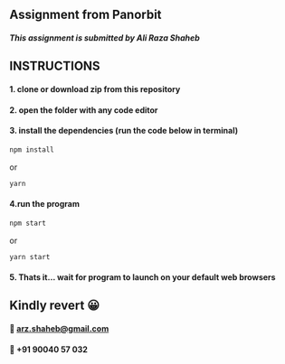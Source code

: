 ## Assignment from Panorbit
##### This assignment is submitted by ***Ali Raza Shaheb***

## INSTRUCTIONS

#### 1. clone or download zip from this repository
#### 2. open the folder with any code editor
#### 3. install the dependencies (run the code below in terminal)

```bash 
npm install
```
or
```bash
yarn
```

#### 4.run the program
```bash 
npm start
```
or
```bash
yarn start
```

#### 5. Thats it... wait for program to launch on your default web browsers

## Kindly revert  :grinning:
#### :email: arz.shaheb@gmail.com
#### :iphone: +91 90040 57 032
